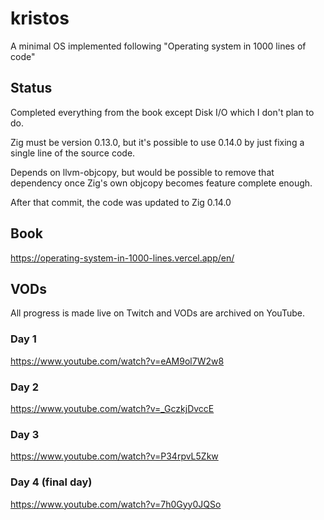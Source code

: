 # kristos
A minimal OS implemented following "Operating system in 1000 lines of code"


## Status
Completed everything from the book except Disk I/O which I don't plan to do.

Zig must be version 0.13.0, but it's possible to use 0.14.0 by just fixing a single line of the source code.

Depends on llvm-objcopy, but would be possible to remove that dependency once 
Zig's own objcopy becomes feature complete enough.


After that commit, the code was updated to Zig 0.14.0

## Book
https://operating-system-in-1000-lines.vercel.app/en/


## VODs
All progress is made live on Twitch and VODs are archived on YouTube.

### Day 1
https://www.youtube.com/watch?v=eAM9ol7W2w8

### Day 2
https://www.youtube.com/watch?v=_GczkjDvccE

### Day 3
https://www.youtube.com/watch?v=P34rpvL5Zkw

### Day 4 (final day)
https://www.youtube.com/watch?v=7h0Gyy0JQSo
